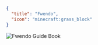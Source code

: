 ```json
{
  "title": "Fwendo",
  "icon": "minecraft:grass_block"
}
```

![Fwendo Guide Book](fwendo:creators/firstpage.png,fit)